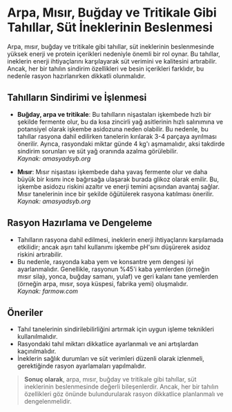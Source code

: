 # Arpa, Mısır, Buğday ve Tritikale Gibi Tahıllar, Süt İneklerinin Beslenmesi

Arpa, mısır, buğday ve tritikale gibi tahıllar, süt ineklerinin beslenmesinde yüksek enerji ve protein içerikleri nedeniyle önemli bir rol oynar. Bu tahıllar, ineklerin enerji ihtiyaçlarını karşılayarak süt verimini ve kalitesini artırabilir. Ancak, her bir tahılın sindirim özellikleri ve besin içerikleri farklıdır, bu nedenle rasyon hazırlanırken dikkatli olunmalıdır.

## Tahılların Sindirimi ve İşlenmesi

- **Buğday, arpa ve tritikale**: Bu tahılların nişastaları işkembede hızlı bir şekilde fermente olur, bu da kısa zincirli yağ asitlerinin hızlı salınımına ve potansiyel olarak işkembe asidozuna neden olabilir. Bu nedenle, bu tahıllar rasyona dahil edilirken tanelerin kırılarak 3-4 parçaya ayrılması önerilir. Ayrıca, rasyondaki miktar günde 4 kg'ı aşmamalıdır, aksi takdirde sindirim sorunları ve süt yağ oranında azalma görülebilir.  
  *Kaynak: amasyadsyb.org*

- **Mısır**: Mısır nişastası işkembede daha yavaş fermente olur ve daha büyük bir kısmı ince bağırsağa ulaşarak burada glikoz olarak emilir. Bu, işkembe asidozu riskini azaltır ve enerji temini açısından avantaj sağlar. Mısır tanelerinin ince bir şekilde öğütülerek rasyona katılması önerilir.  
  *Kaynak: amasyadsyb.org*

## Rasyon Hazırlama ve Dengeleme

- Tahılların rasyona dahil edilmesi, ineklerin enerji ihtiyaçlarını karşılamada etkilidir; ancak aşırı tahıl kullanımı işkembe pH'sını düşürerek asidoz riskini artırabilir. 
- Bu nedenle, rasyonda kaba yem ve konsantre yem dengesi iyi ayarlanmalıdır. Genellikle, rasyonun %45'i kaba yemlerden (örneğin mısır silajı, yonca, buğday samanı, yulaf) ve geri kalanı tane yemlerden (örneğin arpa, mısır, soya küspesi, fabrika yemi) oluşmalıdır.  
  *Kaynak: farmow.com*

## Öneriler

- Tahıl tanelerinin sindirilebilirliğini artırmak için uygun işleme teknikleri kullanılmalıdır.  
- Rasyondaki tahıl miktarı dikkatlice ayarlanmalı ve ani artışlardan kaçınılmalıdır.  
- İneklerin sağlık durumları ve süt verimleri düzenli olarak izlenmeli, gerektiğinde rasyon ayarlamaları yapılmalıdır.

> **Sonuç olarak**, arpa, mısır, buğday ve tritikale gibi tahıllar, süt ineklerinin beslenmesinde değerli bileşenlerdir. Ancak, her bir tahılın özellikleri göz önünde bulundurularak rasyon dikkatlice planlanmalı ve dengelenmelidir.
